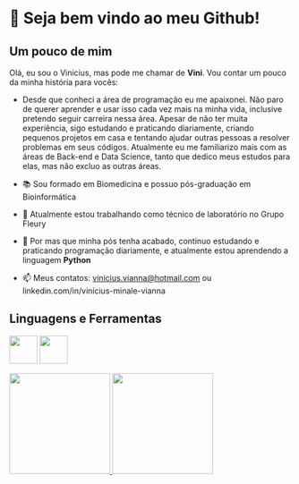 # 👋 Seja bem vindo ao meu Github!

## Um pouco de mim 
Olá, eu sou o Vinicius, mas pode me chamar de __Vini__. Vou contar um pouco da minha história para vocês:

- Desde que conheci a área de programação eu me apaixonei. Não paro de querer aprender e usar isso cada vez mais na minha vida, inclusive pretendo seguir carreira nessa área. 
Apesar de não ter muita experiência, sigo estudando e praticando diariamente, criando pequenos projetos em casa e tentando ajudar outras pessoas a resolver problemas em seus códigos.
Atualmente eu me familiarizo mais com as áreas de Back-end e Data Science, tanto que dedico meus estudos para elas, mas não excluo as outras áreas.

- 📚 Sou formado em Biomedicina e possuo pós-graduação em Bioinformática
- 🔬 Atualmente estou trabalhando como técnico de laboratório no Grupo Fleury
- 🌱 Por mas que minha pós tenha acabado, continuo estudando e praticando programação diariamente, e atualmente estou aprendendo a linguagem __Python__
- 📫 Meus contatos: vinicius.vianna@hotmail.com ou linkedin.com/in/vinícius-minale-vianna

## Linguagens e Ferramentas
<img src="https://cdn.jsdelivr.net/gh/devicons/devicon/icons/python/python-original.svg" width="50" height="50"/>     <img src="https://cdn.jsdelivr.net/gh/devicons/devicon/icons/vscode/vscode-original-wordmark.svg" width="50" height="50"/>

<div>
<a href="https://github.com/seu-usuário-aqui">
<img height="180em" src="https://github-readme-stats.vercel.app/api/top-langs/?username=Vini-23&layout=compact&langs_count=7&theme=dracula"/>
<img height="180em" src="https://github-readme-stats.vercel.app/api?username=Vini-23&show_icons=true&theme=dracula&include_all_commits=true&count_private=true"/>
</div>
